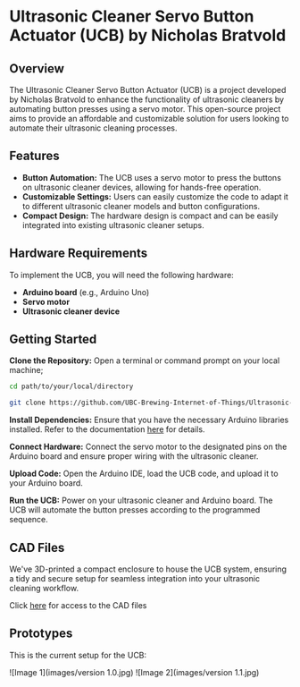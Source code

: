# Ultrasonic Cleaner Servo Button Actuator (UCB) by Nicholas Bratvold

## Overview
The Ultrasonic Cleaner Servo Button Actuator (UCB) is a project developed by Nicholas Bratvold to enhance the functionality of ultrasonic cleaners by automating button presses using a servo motor. This open-source project aims to provide an affordable and customizable solution for users looking to automate their ultrasonic cleaning processes.

## Features
- __Button Automation:__ The UCB uses a servo motor to press the buttons on ultrasonic cleaner devices, allowing for hands-free operation.
- __Customizable Settings:__ Users can easily customize the code to adapt it to different ultrasonic cleaner models and button configurations.
- __Compact Design:__ The hardware design is compact and can be easily integrated into existing ultrasonic cleaner setups.

## Hardware Requirements
To implement the UCB, you will need the following hardware:

- __Arduino board__ (e.g., Arduino Uno)
- __Servo motor__
- __Ultrasonic cleaner device__

## Getting Started
__Clone the Repository:__
Open a terminal or command prompt on your local machine;

```bash
cd path/to/your/local/directory
```
```bash
git clone https://github.com/UBC-Brewing-Internet-of-Things/Ultrasonic-Cleaner-Servo-Button-Actuator.git
```

__Install Dependencies:__
Ensure that you have the necessary Arduino libraries installed. Refer to the documentation [here](https://www.arduino.cc/en/Guide) for details.

__Connect Hardware:__
Connect the servo motor to the designated pins on the Arduino board and ensure proper wiring with the ultrasonic cleaner.  

__Upload Code:__
Open the Arduino IDE, load the UCB code, and upload it to your Arduino board.

__Run the UCB:__
Power on your ultrasonic cleaner and Arduino board. The UCB will automate the button presses according to the programmed sequence.

## CAD Files
We've 3D-printed a compact enclosure to house the UCB system, ensuring a tidy and secure setup for seamless integration into your ultrasonic cleaning workflow.

Click [here](https://cad.onshape.com/documents/cc328801bbe54f035c3b7bfe/w/303cb7792c4bb231bbfc453c/e/3c9fc0f5cdcdb3211f134436?renderMode=0&uiState=655960af94201b62afda7c2c) for access to the CAD files

## Prototypes
This is the current setup for the UCB:

![Image 1](images/version 1.0.jpg)
![Image 2](images/version 1.1.jpg)


